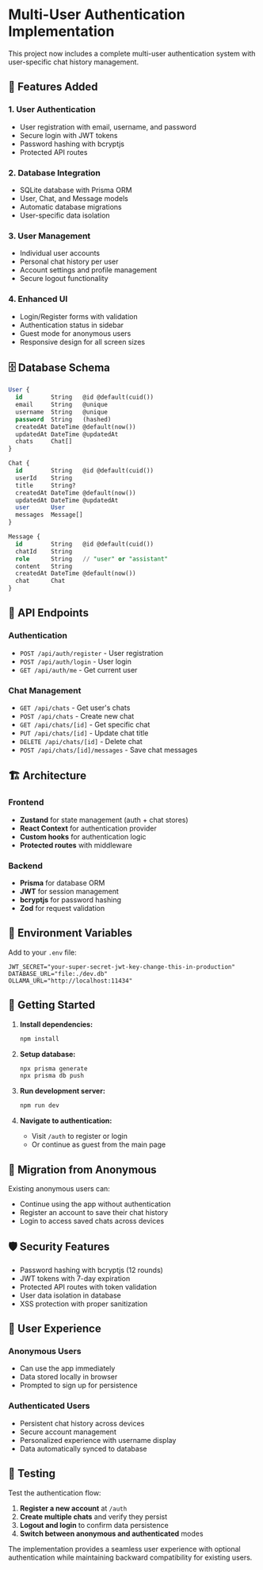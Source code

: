 # Multi-User Authentication Implementation

This project now includes a complete multi-user authentication system with user-specific chat history management.

## 🚀 Features Added

### 1. **User Authentication**
- User registration with email, username, and password
- Secure login with JWT tokens
- Password hashing with bcryptjs
- Protected API routes

### 2. **Database Integration**
- SQLite database with Prisma ORM
- User, Chat, and Message models
- Automatic database migrations
- User-specific data isolation

### 3. **User Management**
- Individual user accounts
- Personal chat history per user
- Account settings and profile management
- Secure logout functionality

### 4. **Enhanced UI**
- Login/Register forms with validation
- Authentication status in sidebar
- Guest mode for anonymous users
- Responsive design for all screen sizes

## 🗄️ Database Schema

```sql
User {
  id        String   @id @default(cuid())
  email     String   @unique
  username  String   @unique
  password  String   (hashed)
  createdAt DateTime @default(now())
  updatedAt DateTime @updatedAt
  chats     Chat[]
}

Chat {
  id        String   @id @default(cuid())
  userId    String
  title     String?
  createdAt DateTime @default(now())
  updatedAt DateTime @updatedAt
  user      User
  messages  Message[]
}

Message {
  id        String   @id @default(cuid())
  chatId    String
  role      String   // "user" or "assistant"
  content   String
  createdAt DateTime @default(now())
  chat      Chat
}
```

## 🔐 API Endpoints

### Authentication
- `POST /api/auth/register` - User registration
- `POST /api/auth/login` - User login
- `GET /api/auth/me` - Get current user

### Chat Management
- `GET /api/chats` - Get user's chats
- `POST /api/chats` - Create new chat
- `GET /api/chats/[id]` - Get specific chat
- `PUT /api/chats/[id]` - Update chat title
- `DELETE /api/chats/[id]` - Delete chat
- `POST /api/chats/[id]/messages` - Save chat messages

## 🏗️ Architecture

### Frontend
- **Zustand** for state management (auth + chat stores)
- **React Context** for authentication provider
- **Custom hooks** for authentication logic
- **Protected routes** with middleware

### Backend
- **Prisma** for database ORM
- **JWT** for session management
- **bcryptjs** for password hashing
- **Zod** for request validation

## 🔧 Environment Variables

Add to your `.env` file:
```env
JWT_SECRET="your-super-secret-jwt-key-change-this-in-production"
DATABASE_URL="file:./dev.db"
OLLAMA_URL="http://localhost:11434"
```

## 🚀 Getting Started

1. **Install dependencies:**
   ```bash
   npm install
   ```

2. **Setup database:**
   ```bash
   npx prisma generate
   npx prisma db push
   ```

3. **Run development server:**
   ```bash
   npm run dev
   ```

4. **Navigate to authentication:**
   - Visit `/auth` to register or login
   - Or continue as guest from the main page

## 🔄 Migration from Anonymous

Existing anonymous users can:
- Continue using the app without authentication
- Register an account to save their chat history
- Login to access saved chats across devices

## 🛡️ Security Features

- Password hashing with bcryptjs (12 rounds)
- JWT tokens with 7-day expiration
- Protected API routes with token validation
- User data isolation in database
- XSS protection with proper sanitization

## 📱 User Experience

### Anonymous Users
- Can use the app immediately
- Data stored locally in browser
- Prompted to sign up for persistence

### Authenticated Users
- Persistent chat history across devices
- Secure account management
- Personalized experience with username display
- Data automatically synced to database

## 🧪 Testing

Test the authentication flow:

1. **Register a new account** at `/auth`
2. **Create multiple chats** and verify they persist
3. **Logout and login** to confirm data persistence
4. **Switch between anonymous and authenticated** modes

The implementation provides a seamless user experience with optional authentication while maintaining backward compatibility for existing users.
